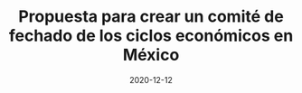 ---
title: "Propuesta para crear un comité de fechado de los ciclos económicos en México"
collection: publications
permalink: /publication/2020-ciclos
date: 2020-12-12
venue: 'INEGI'
paperurl: '/files/research/paper1.pdf'
link: 'http://internet.contenidos.inegi.org.mx/contenidos/productos/prod_serv/contenidos/espanol/bvinegi/productos/nueva_estruc/promo/GTDCFC_2020.pdf'
citation: 
---